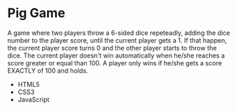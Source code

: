 # Pig Game

A game where two players throw a 6-sided dice repeteadly, adding the dice number to the player score, until the current player gets a 1. If that happen, the current player score turns 0 and the other player starts to throw the dice. The current player doesn't win automatically when he/she reaches a score greater or equal than 100. A player only wins if he/she gets a score EXACTLY of 100 and holds.

- HTML5
- CSS3
- JavaScript
